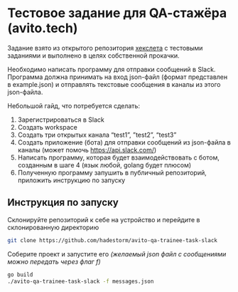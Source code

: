 # Тестовое задание для QA-cтажёра (avito.tech)

Задание взято из открытого репозитория [хекслета](https://github.com/Hexlet/ru-test-assignments) с тестовыми заданиями и выполнено в целях собственной прокачки.

Необходимо написать программу для отправки сообщений в Slack. Программа должна принимать на вход json-файл (формат представлен в example.json) и отправлять текстовые сообщения в каналы из этого json-файла.

Небольшой гайд, что потребуется сделать:

1. Зарегистрироваться в Slack
2. Создать workspace
3. Создать три открытых канала “test1”, ”test2”, “test3”
4. Создать приложение (бота) для отправки сообщений из json-файла в каналы (может помочь https://api.slack.com/)
5. Написать программу, которая будет взаимодействовать с ботом, созданным в шаге 4 (язык любой, golang будет плюсом)
6. Полученную программу запушить в публичный репозиторий, приложить инструкцию по запуску

## Инструкция по запуску

Склонируйте репозиторий к себе на устройство и перейдите в склонированную директорию 

```sh
git clone https://github.com/hadestorm/avito-qa-trainee-task-slack
```

Соберите проект и запустите его *(желаемый json файл с сообщениями можно передать через флаг f)*

```sh
go build
./avito-qa-trainee-task-slack -f messages.json
```

